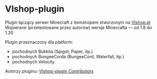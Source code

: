 # VIshop-plugin
Plugin łączący serwer Minecraft z itemshopem stworzonym na [VIshop.pl](https://vishop.pl/)  
Wspierane (przetestowane przez autorów) wersje Minecrafta — od 1.8 do 1.20

Plugin przeznaczony dla platform:
- pochodnych Bukkita (Spigot, Paper, itp.)
- pochodnych BungeeCorda (BungeeCord, Waterfall, itp.)
- pochodnych Velocity

Autorzy pluginu: [VIshop-plugin Contributors](https://github.com/ivall/VIshop-plugin/graphs/contributors)
